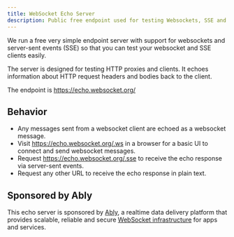 ```yaml
---
title: WebSocket Echo Server
description: Public free endpoint used for testing Websockets, SSE and HTTP
---
```


We run a free very simple endpoint server with support for websockets and
server-sent events (SSE) so that you can test your websocket and SSE clients
easily.

The server is designed for testing HTTP proxies and clients. It echoes
information about HTTP request headers and bodies back to the client.

The endpoint is https://echo.websocket.org/

## Behavior

- Any messages sent from a websocket client are echoed as a websocket message.
- Visit https://echo.websocket.org/.ws in a browser for a basic UI to connect
  and send websocket messages.
- Request https://echo.websocket.org/.sse to receive the echo response via
  server-sent events.
- Request any other URL to receive the echo response in plain text.

## Sponsored by Ably

This echo server is sponsored by [Ably](https://ably.com/), a realtime data
delivery platform that provides scalable, reliable and secure
[WebSocket infrastructure](https://ably.com/topic/websockets) for apps and
services.
